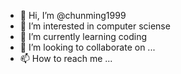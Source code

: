 - 👋 Hi, I’m @chunming1999
- 👀 I’m interested in computer sciense
- 🌱 I’m currently learning coding
- 💞️ I’m looking to collaborate on ...
- 📫 How to reach me ...

<!---
chunming1999/chunming1999 is a ✨ special ✨ repository because its `README.md` (this file) appears on your GitHub profile.
You can click the Preview link to take a look at your changes.
--->
